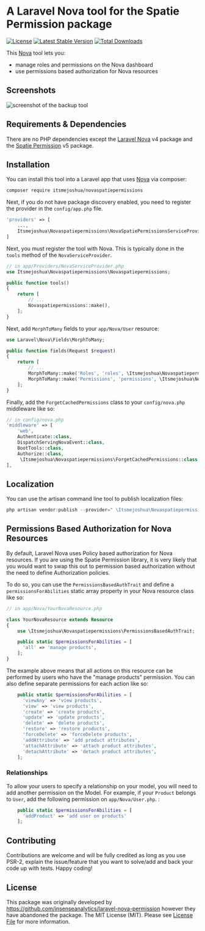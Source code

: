 # A Laravel Nova tool for the Spatie Permission package

 [![License](https://poser.pugx.org/insenseanalytics/laravel-nova-permission/license)](https://packagist.org/packages/insenseanalytics/laravel-nova-permission)
 [![Latest Stable Version](https://poser.pugx.org/insenseanalytics/laravel-nova-permission/v/stable)](https://packagist.org/packages/insenseanalytics/laravel-nova-permission)
 [![Total Downloads](https://poser.pugx.org/insenseanalytics/laravel-nova-permission/downloads)](https://packagist.org/packages/insenseanalytics/laravel-nova-permission)

This [Nova](https://nova.laravel.com) tool lets you:
- manage roles and permissions on the Nova dashboard
- use permissions based authorization for Nova resources

## Screenshots
<img alt="screenshot of the backup tool" src="https://insenseanalytics.github.io/public-assets/laravel-nova-permission/nova-permission-screenshot.png" />

## Requirements & Dependencies
There are no PHP dependencies except the [Laravel Nova](https://nova.laravel.com) v4 package and the [Spatie Permission](https://github.com/spatie/laravel-permission) v5 package.

## Installation
You can install this tool into a Laravel app that uses [Nova](https://nova.laravel.com) via composer:

```bash
composer require itsmejoshua/novaspatiepermissions
```

Next, if you do not have package discovery enabled, you need to register the provider in the `config/app.php` file.
```php
'providers' => [
    ...,
    Itsmejoshua\Novaspatiepermissions\NovaSpatiePermissionsServiceProvider::class,
]
```

Next, you must register the tool with Nova. This is typically done in the `tools` method of the `NovaServiceProvider`.

```php
// in app/Providers/NovaServiceProvider.php
use Itsmejoshua\Novaspatiepermissions\Novaspatiepermissions;

public function tools()
{
    return [
        // ...
        Novaspatiepermissions::make(),
    ];
}
```

Next, add `MorphToMany` fields to your `app/Nova/User` resource:

```php
use Laravel\Nova\Fields\MorphToMany;

public function fields(Request $request)
{
    return [
        // ...
        MorphToMany::make('Roles', 'roles', \Itsmejoshua\Novaspatiepermissions\Role::class),
        MorphToMany::make('Permissions', 'permissions', \Itsmejoshua\Novaspatiepermissions\Permission::class),
    ];
}
```

Finally, add the `ForgetCachedPermissions` class to your `config/nova.php` middleware like so:

```php
// in config/nova.php
'middleware' => [
	'web',
	Authenticate::class,
	DispatchServingNovaEvent::class,
	BootTools::class,
	Authorize::class,
	 \Itsmejoshua\Novaspatiepermissions\ForgetCachedPermissions::class,
],
```

## Localization

You can use the artisan command line tool to publish localization files:

```php
php artisan vendor:publish --provider=" \Itsmejoshua\Novaspatiepermissions\NovaPermissionServiceProvider"
```

## Permissions Based Authorization for Nova Resources
By default, Laravel Nova uses Policy based authorization for Nova resources. If you are using the Spatie Permission library, it is very likely that you would want to swap this out to permission based authorization without the need to define Authorization policies.

To do so, you can use the `PermissionsBasedAuthTrait` and define a `permissionsForAbilities` static array property in your Nova resource class like so:

```php
// in app/Nova/YourNovaResource.php

class YourNovaResource extends Resource
{
    use \Itsmejoshua\Novaspatiepermissions\PermissionsBasedAuthTrait;

    public static $permissionsForAbilities = [
      'all' => 'manage products',
    ];
}
```

The example above means that all actions on this resource can be performed by users who have the "manage products" permission. You can also define separate permissions for each action like so:

```php
    public static $permissionsForAbilities = [
      'viewAny' => 'view products',
      'view' => 'view products',
      'create' => 'create products',
      'update' => 'update products',
      'delete' => 'delete products',
      'restore' => 'restore products',
      'forceDelete' => 'forceDelete products',
      'addAttribute' => 'add product attributes',
      'attachAttribute' => 'attach product attributes',
      'detachAttribute' => 'detach product attributes',
    ];
```

### Relationships 
To allow your users to specify a relationship on your model, you will need to add another permission on the Model. 
For example, if your `Product` belongs to `User`, add the following permission on `app/Nova/User.php`. : 

```php
    public static $permissionsForAbilities = [
      'addProduct' => 'add user on products'
    ];
```

## Contributing

Contributions are welcome and will be fully credited as long as you use PSR-2, explain the issue/feature that you want to solve/add and back your code up with tests. Happy coding!

## License

This package was originally developed by https://github.com/insenseanalytics/laravel-nova-permission however they have abandoned the package.
The MIT License (MIT). Please see [License File](LICENSE.txt) for more information.
